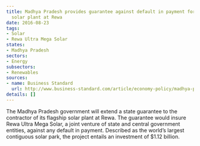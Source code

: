 ```yaml
---
title: Madhya Pradesh provides guarantee against default in payment for success of
  solar plant at Rewa
date: 2016-08-23
tags:
- Solar
- Rewa Ultra Mega Solar
states:
- Madhya Pradesh
sectors:
- Energy
subsectors:
- Renewables
sources:
- name: Business Standard
  url: http://www.business-standard.com/article/economy-policy/madhya-pradesh-to-provide-state-guarantee-for-750-mw-rewa-ultra-mega-solar-project-116081500665_1.html
details: []
---
```


The Madhya Pradesh government will extend a state guarantee to the contractor of its flagship solar plant at Rewa. The guarantee would insure Rewa Ultra Mega Solar, a joint venture of state and central government entities, against any default in payment. Described as the world’s largest contiguous solar park, the project entails an investment of $1.12 billion.
